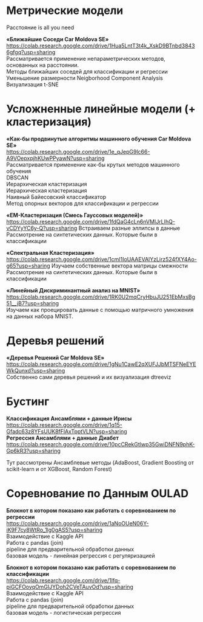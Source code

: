 # Метрические модели 

Расстояние is all you need

**«Ближайшие Соседи Car Moldova SE»** <br />
https://colab.research.google.com/drive/1Hua5LntT3t4k_XskD9BTnbd38436gfgq?usp=sharing <br /> 
Рассматривается применение непараметрических методов, основанных на расстоянии.<br />
Методы ближайших соседей для классификации и регрессии <br />
Уменьшение размерности Neigborhood Component Analysis <br />
Визуализация t-SNE <br />


# Усложненные линейные модели (+ кластеризация) 

**«Как-бы продвинутые алгоритмы машинного обучения Car Moldova SE»** <br />
https://colab.research.google.com/drive/1e_qJepG9lc66-A9VOepxpjhKUwPPyawN?usp=sharing <br /> 
Рассматривается применение как-бы крутых методов машинного обучения<br />
DBSCAN <br />
Иерархическая кластеризация <br />
Иерархическая кластеризация <br />
Наивный Байесовский классификатор <br />
Метод опорных векторов для классификации и регрессии<br />


**«EM-Кластеризация (Смесь Гауссовых моделей)»** <br />
https://colab.research.google.com/drive/1fdQaG4cLn6nVMIJrLIhQ-vCDYyYC6y-Q?usp=sharing
Встраиваем разные эллипсы в данные <br />
Рассмотрение на синтетических данных. Которые были в классификации <br />

**«Спектральная Кластеризация»** <br />
https://colab.research.google.com/drive/1cmI1IoUAAEVAlYzLirz524fXY4Ao-g65?usp=sharing
Изучаем собственные вектора матрицы смежности <br />
Рассмотрение на синтетических данных. Которые были в классификации <br />

**«Линейный Дискриминантный анализ на MNIST»** <br />
https://colab.research.google.com/drive/1RK0U2mqCryHbuJU251EbMxsBg51__jB7?usp=sharing <br />
Изучаем как проецировать данные с помощью матричного умножения<br />
на данных набора MNIST.  <br />


# Деревья решений
**«Деревья Решений Car Moldova SE»** <br />
https://colab.research.google.com/drive/1gNu1CawE2qXUFJJbMTSFNeEYEWkQunxd?usp=sharing <br /> 
Собственно сами деревья решений и их визуализация dtreeviz <br />

# Бустинг


**Классификация Ансамблями + данные Ирисы** <br />
https://colab.research.google.com/drive/1q15-Gfadc63z8YFsUUK8fFlAxTpptVLN?usp=sharing <br />
**Регрессия Ансамблями + данные Диабет** <br />
https://colab.research.google.com/drive/10pcCRekGtlwp35GwiDNFN9phK-Gp6kR3?usp=sharing <br />

Тут рассмотрены Ансамблевые методы (AdaBoost, Gradient Boosting от scikit-learn и от XGBoost, Random Forest)


# Соревнование по Данным OULAD

**Блокнот в котором показано как работать с соревнованием по регрессии**<br />
https://colab.research.google.com/drive/1aNoOUeN06Y-iK9F7cy8WtRo_1lg0gAS5?usp=sharing<br />
Взаимодействие с Kaggle API<br />
Работа с pandas (join)<br />
pipeline для предварительной обработки данных<br />
базовая модель - линейная регрессия с регуляризацией<br />


**Блокнот в котором показано как работать с соревнованием по классификации**<br />
https://colab.research.google.com/drive/1Ifq-piGCFOoyqOmGIJYDoh2CVeTAuvOd?usp=sharing<br />
Взаимодействие с Kaggle API<br />
Работа с pandas (join)<br />
pipeline для предварительной обработки данных<br />
базовая модель - логистическая регрессия<br />